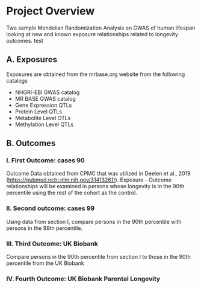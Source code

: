 # Project Overview
Two sample Mendelian Randomization Analysis on GWAS of human lifespan looking at new and known exposure relationships related to longevity outcomes.
test
## A. Exposures

Exposures are obtained from the mrbase.org website from the following catalogs
  - NHGRI-EBI GWAS catalog
  - MR BASE GWAS catalog
  - Gene Expression QTLs
  - Protein Level QTLs
  - Metabolite Level OTLs
  - Methylation Level QTLs

## B. Outcomes

### I. First Outcome: cases 90

Outcome Data obtained from CPMC that was utilized in Deelen et al., 2019 (https://pubmed.ncbi.nlm.nih.gov/31413261/). Exposure - Outcome relationships will be examined in persons whose longevity is in the 90th percentile using the rest of the cohort as the control.


### II. Second outcome: cases 99

Using data from section I, compare persons in the 90th percentile with persons in the 99th percentile. 

### III. Third Outcome: UK Biobank

Compare persons in the 90th percentile from section I to those in the 90th percentile from the UK Biobank

### IV. Fourth Outcome: UK Biobank Parental Longevity
